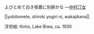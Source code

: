 よびとめて白き夜霧に別辭かな
—[中村汀女](https://ja.wikipedia.org/wiki/中村汀女)

||yobitomete, shiroki yogiri ni, wakajikana||

浮世絵: Koho, Lake Biwa, ca. 1930